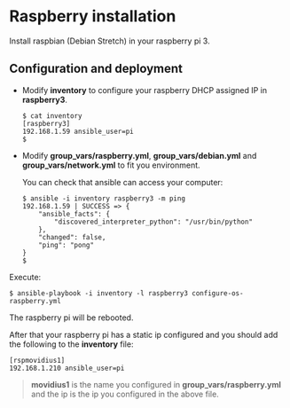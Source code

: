 # Raspberry installation

Install raspbian (Debian Stretch) in your raspberry pi 3.

## Configuration and deployment 

+ Modify **inventory** to configure your raspberry DHCP assigned IP in **raspberry3**.

   ```
   $ cat inventory
   [raspberry3]
   192.168.1.59 ansible_user=pi
   $
   ```

+ Modify **group_vars/raspberry.yml**, **group_vars/debian.yml** and **group_vars/network.yml** to fit you environment.

   You can check that ansible can access your computer:

   ```
   $ ansible -i inventory raspberry3 -m ping
   192.168.1.59 | SUCCESS => {
       "ansible_facts": {
           "discovered_interpreter_python": "/usr/bin/python"
       },
       "changed": false,
       "ping": "pong"
   }
   $
   ```

Execute:

```
$ ansible-playbook -i inventory -l raspberry3 configure-os-raspberry.yml
```

The raspberry pi will be rebooted.

After that your raspberry pi has a static ip configured and you should add the following to the **inventory** file:

```
[rspmovidius1]
192.168.1.210 ansible_user=pi
```

> **movidius1** is the name you configured in **group_vars/raspberry.yml** and the ip is the ip you configured in the above file.